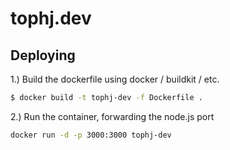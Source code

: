 # tophj.dev

## Deploying

1.) Build the dockerfile using docker / buildkit / etc.
```sh
$ docker build -t tophj-dev -f Dockerfile .
```

2.) Run the container, forwarding the node.js port
```sh
docker run -d -p 3000:3000 tophj-dev
```

